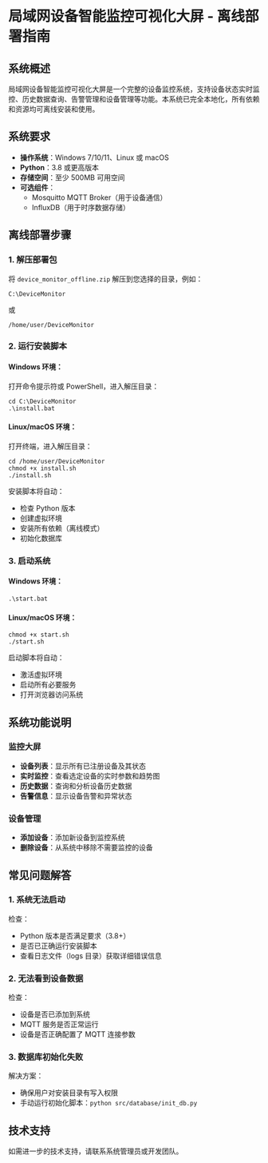 
# 局域网设备智能监控可视化大屏 - 离线部署指南

## 系统概述

局域网设备智能监控可视化大屏是一个完整的设备监控系统，支持设备状态实时监控、历史数据查询、告警管理和设备管理等功能。本系统已完全本地化，所有依赖和资源均可离线安装和使用。

## 系统要求

- **操作系统**：Windows 7/10/11、Linux 或 macOS
- **Python**：3.8 或更高版本
- **存储空间**：至少 500MB 可用空间
- **可选组件**：
  - Mosquitto MQTT Broker（用于设备通信）
  - InfluxDB（用于时序数据存储）

## 离线部署步骤

### 1. 解压部署包

将 `device_monitor_offline.zip` 解压到您选择的目录，例如：
```
C:\DeviceMonitor
```
或
```
/home/user/DeviceMonitor
```

### 2. 运行安装脚本

#### Windows 环境：
打开命令提示符或 PowerShell，进入解压目录：
```
cd C:\DeviceMonitor
.\install.bat
```

#### Linux/macOS 环境：
打开终端，进入解压目录：
```
cd /home/user/DeviceMonitor
chmod +x install.sh
./install.sh
```

安装脚本将自动：
- 检查 Python 版本
- 创建虚拟环境
- 安装所有依赖（离线模式）
- 初始化数据库

### 3. 启动系统

#### Windows 环境：
```
.\start.bat
```

#### Linux/macOS 环境：
```
chmod +x start.sh
./start.sh
```

启动脚本将自动：
- 激活虚拟环境
- 启动所有必要服务
- 打开浏览器访问系统

## 系统功能说明

### 监控大屏

- **设备列表**：显示所有已注册设备及其状态
- **实时监控**：查看选定设备的实时参数和趋势图
- **历史数据**：查询和分析设备历史数据
- **告警信息**：显示设备告警和异常状态

### 设备管理

- **添加设备**：添加新设备到监控系统
- **删除设备**：从系统中移除不需要监控的设备

## 常见问题解答

### 1. 系统无法启动

检查：
- Python 版本是否满足要求（3.8+）
- 是否已正确运行安装脚本
- 查看日志文件（logs 目录）获取详细错误信息

### 2. 无法看到设备数据

检查：
- 设备是否已添加到系统
- MQTT 服务是否正常运行
- 设备是否正确配置了 MQTT 连接参数

### 3. 数据库初始化失败

解决方案：
- 确保用户对安装目录有写入权限
- 手动运行初始化脚本：`python src/database/init_db.py`

## 技术支持

如需进一步的技术支持，请联系系统管理员或开发团队。
